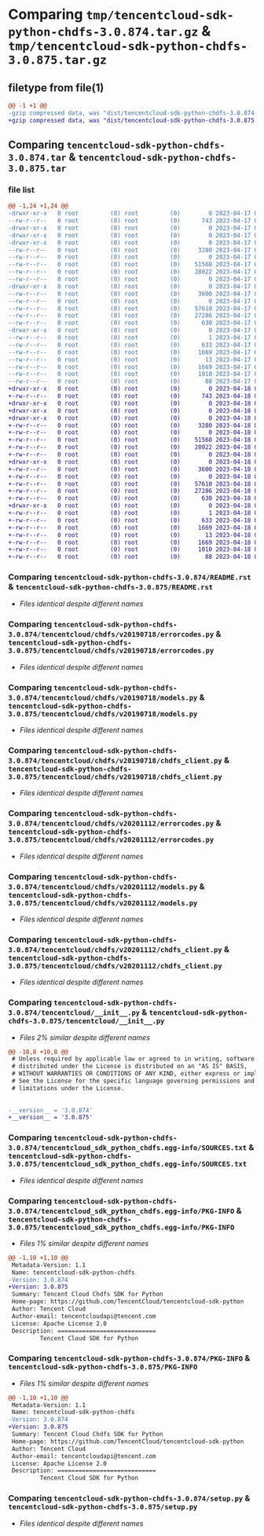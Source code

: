 # Comparing `tmp/tencentcloud-sdk-python-chdfs-3.0.874.tar.gz` & `tmp/tencentcloud-sdk-python-chdfs-3.0.875.tar.gz`

## filetype from file(1)

```diff
@@ -1 +1 @@
-gzip compressed data, was "dist/tencentcloud-sdk-python-chdfs-3.0.874.tar", last modified: Mon Apr 17 00:24:24 2023, max compression
+gzip compressed data, was "dist/tencentcloud-sdk-python-chdfs-3.0.875.tar", last modified: Tue Apr 18 00:27:43 2023, max compression
```

## Comparing `tencentcloud-sdk-python-chdfs-3.0.874.tar` & `tencentcloud-sdk-python-chdfs-3.0.875.tar`

### file list

```diff
@@ -1,24 +1,24 @@
-drwxr-xr-x   0 root         (0) root         (0)        0 2023-04-17 00:24:24.000000 tencentcloud-sdk-python-chdfs-3.0.874/
--rw-r--r--   0 root         (0) root         (0)      743 2023-04-17 00:24:24.000000 tencentcloud-sdk-python-chdfs-3.0.874/README.rst
-drwxr-xr-x   0 root         (0) root         (0)        0 2023-04-17 00:24:24.000000 tencentcloud-sdk-python-chdfs-3.0.874/tencentcloud/
-drwxr-xr-x   0 root         (0) root         (0)        0 2023-04-17 00:24:24.000000 tencentcloud-sdk-python-chdfs-3.0.874/tencentcloud/chdfs/
-drwxr-xr-x   0 root         (0) root         (0)        0 2023-04-17 00:24:24.000000 tencentcloud-sdk-python-chdfs-3.0.874/tencentcloud/chdfs/v20190718/
--rw-r--r--   0 root         (0) root         (0)     3280 2023-04-17 00:24:24.000000 tencentcloud-sdk-python-chdfs-3.0.874/tencentcloud/chdfs/v20190718/errorcodes.py
--rw-r--r--   0 root         (0) root         (0)        0 2023-04-17 00:24:24.000000 tencentcloud-sdk-python-chdfs-3.0.874/tencentcloud/chdfs/v20190718/__init__.py
--rw-r--r--   0 root         (0) root         (0)    51568 2023-04-17 00:24:24.000000 tencentcloud-sdk-python-chdfs-3.0.874/tencentcloud/chdfs/v20190718/models.py
--rw-r--r--   0 root         (0) root         (0)    28022 2023-04-17 00:24:24.000000 tencentcloud-sdk-python-chdfs-3.0.874/tencentcloud/chdfs/v20190718/chdfs_client.py
--rw-r--r--   0 root         (0) root         (0)        0 2023-04-17 00:24:24.000000 tencentcloud-sdk-python-chdfs-3.0.874/tencentcloud/chdfs/__init__.py
-drwxr-xr-x   0 root         (0) root         (0)        0 2023-04-17 00:24:24.000000 tencentcloud-sdk-python-chdfs-3.0.874/tencentcloud/chdfs/v20201112/
--rw-r--r--   0 root         (0) root         (0)     3600 2023-04-17 00:24:24.000000 tencentcloud-sdk-python-chdfs-3.0.874/tencentcloud/chdfs/v20201112/errorcodes.py
--rw-r--r--   0 root         (0) root         (0)        0 2023-04-17 00:24:24.000000 tencentcloud-sdk-python-chdfs-3.0.874/tencentcloud/chdfs/v20201112/__init__.py
--rw-r--r--   0 root         (0) root         (0)    57610 2023-04-17 00:24:24.000000 tencentcloud-sdk-python-chdfs-3.0.874/tencentcloud/chdfs/v20201112/models.py
--rw-r--r--   0 root         (0) root         (0)    27286 2023-04-17 00:24:24.000000 tencentcloud-sdk-python-chdfs-3.0.874/tencentcloud/chdfs/v20201112/chdfs_client.py
--rw-r--r--   0 root         (0) root         (0)      630 2023-04-17 00:24:24.000000 tencentcloud-sdk-python-chdfs-3.0.874/tencentcloud/__init__.py
-drwxr-xr-x   0 root         (0) root         (0)        0 2023-04-17 00:24:24.000000 tencentcloud-sdk-python-chdfs-3.0.874/tencentcloud_sdk_python_chdfs.egg-info/
--rw-r--r--   0 root         (0) root         (0)        1 2023-04-17 00:24:24.000000 tencentcloud-sdk-python-chdfs-3.0.874/tencentcloud_sdk_python_chdfs.egg-info/dependency_links.txt
--rw-r--r--   0 root         (0) root         (0)      633 2023-04-17 00:24:24.000000 tencentcloud-sdk-python-chdfs-3.0.874/tencentcloud_sdk_python_chdfs.egg-info/SOURCES.txt
--rw-r--r--   0 root         (0) root         (0)     1669 2023-04-17 00:24:24.000000 tencentcloud-sdk-python-chdfs-3.0.874/tencentcloud_sdk_python_chdfs.egg-info/PKG-INFO
--rw-r--r--   0 root         (0) root         (0)       13 2023-04-17 00:24:24.000000 tencentcloud-sdk-python-chdfs-3.0.874/tencentcloud_sdk_python_chdfs.egg-info/top_level.txt
--rw-r--r--   0 root         (0) root         (0)     1669 2023-04-17 00:24:24.000000 tencentcloud-sdk-python-chdfs-3.0.874/PKG-INFO
--rw-r--r--   0 root         (0) root         (0)     1010 2023-04-17 00:24:24.000000 tencentcloud-sdk-python-chdfs-3.0.874/setup.py
--rw-r--r--   0 root         (0) root         (0)       88 2023-04-17 00:24:24.000000 tencentcloud-sdk-python-chdfs-3.0.874/setup.cfg
+drwxr-xr-x   0 root         (0) root         (0)        0 2023-04-18 00:27:43.000000 tencentcloud-sdk-python-chdfs-3.0.875/
+-rw-r--r--   0 root         (0) root         (0)      743 2023-04-18 00:27:43.000000 tencentcloud-sdk-python-chdfs-3.0.875/README.rst
+drwxr-xr-x   0 root         (0) root         (0)        0 2023-04-18 00:27:43.000000 tencentcloud-sdk-python-chdfs-3.0.875/tencentcloud/
+drwxr-xr-x   0 root         (0) root         (0)        0 2023-04-18 00:27:43.000000 tencentcloud-sdk-python-chdfs-3.0.875/tencentcloud/chdfs/
+drwxr-xr-x   0 root         (0) root         (0)        0 2023-04-18 00:27:43.000000 tencentcloud-sdk-python-chdfs-3.0.875/tencentcloud/chdfs/v20190718/
+-rw-r--r--   0 root         (0) root         (0)     3280 2023-04-18 00:27:43.000000 tencentcloud-sdk-python-chdfs-3.0.875/tencentcloud/chdfs/v20190718/errorcodes.py
+-rw-r--r--   0 root         (0) root         (0)        0 2023-04-18 00:27:43.000000 tencentcloud-sdk-python-chdfs-3.0.875/tencentcloud/chdfs/v20190718/__init__.py
+-rw-r--r--   0 root         (0) root         (0)    51568 2023-04-18 00:27:43.000000 tencentcloud-sdk-python-chdfs-3.0.875/tencentcloud/chdfs/v20190718/models.py
+-rw-r--r--   0 root         (0) root         (0)    28022 2023-04-18 00:27:43.000000 tencentcloud-sdk-python-chdfs-3.0.875/tencentcloud/chdfs/v20190718/chdfs_client.py
+-rw-r--r--   0 root         (0) root         (0)        0 2023-04-18 00:27:43.000000 tencentcloud-sdk-python-chdfs-3.0.875/tencentcloud/chdfs/__init__.py
+drwxr-xr-x   0 root         (0) root         (0)        0 2023-04-18 00:27:43.000000 tencentcloud-sdk-python-chdfs-3.0.875/tencentcloud/chdfs/v20201112/
+-rw-r--r--   0 root         (0) root         (0)     3600 2023-04-18 00:27:43.000000 tencentcloud-sdk-python-chdfs-3.0.875/tencentcloud/chdfs/v20201112/errorcodes.py
+-rw-r--r--   0 root         (0) root         (0)        0 2023-04-18 00:27:43.000000 tencentcloud-sdk-python-chdfs-3.0.875/tencentcloud/chdfs/v20201112/__init__.py
+-rw-r--r--   0 root         (0) root         (0)    57610 2023-04-18 00:27:43.000000 tencentcloud-sdk-python-chdfs-3.0.875/tencentcloud/chdfs/v20201112/models.py
+-rw-r--r--   0 root         (0) root         (0)    27286 2023-04-18 00:27:43.000000 tencentcloud-sdk-python-chdfs-3.0.875/tencentcloud/chdfs/v20201112/chdfs_client.py
+-rw-r--r--   0 root         (0) root         (0)      630 2023-04-18 00:27:43.000000 tencentcloud-sdk-python-chdfs-3.0.875/tencentcloud/__init__.py
+drwxr-xr-x   0 root         (0) root         (0)        0 2023-04-18 00:27:43.000000 tencentcloud-sdk-python-chdfs-3.0.875/tencentcloud_sdk_python_chdfs.egg-info/
+-rw-r--r--   0 root         (0) root         (0)        1 2023-04-18 00:27:43.000000 tencentcloud-sdk-python-chdfs-3.0.875/tencentcloud_sdk_python_chdfs.egg-info/dependency_links.txt
+-rw-r--r--   0 root         (0) root         (0)      633 2023-04-18 00:27:43.000000 tencentcloud-sdk-python-chdfs-3.0.875/tencentcloud_sdk_python_chdfs.egg-info/SOURCES.txt
+-rw-r--r--   0 root         (0) root         (0)     1669 2023-04-18 00:27:43.000000 tencentcloud-sdk-python-chdfs-3.0.875/tencentcloud_sdk_python_chdfs.egg-info/PKG-INFO
+-rw-r--r--   0 root         (0) root         (0)       13 2023-04-18 00:27:43.000000 tencentcloud-sdk-python-chdfs-3.0.875/tencentcloud_sdk_python_chdfs.egg-info/top_level.txt
+-rw-r--r--   0 root         (0) root         (0)     1669 2023-04-18 00:27:43.000000 tencentcloud-sdk-python-chdfs-3.0.875/PKG-INFO
+-rw-r--r--   0 root         (0) root         (0)     1010 2023-04-18 00:27:43.000000 tencentcloud-sdk-python-chdfs-3.0.875/setup.py
+-rw-r--r--   0 root         (0) root         (0)       88 2023-04-18 00:27:43.000000 tencentcloud-sdk-python-chdfs-3.0.875/setup.cfg
```

### Comparing `tencentcloud-sdk-python-chdfs-3.0.874/README.rst` & `tencentcloud-sdk-python-chdfs-3.0.875/README.rst`

 * *Files identical despite different names*

### Comparing `tencentcloud-sdk-python-chdfs-3.0.874/tencentcloud/chdfs/v20190718/errorcodes.py` & `tencentcloud-sdk-python-chdfs-3.0.875/tencentcloud/chdfs/v20190718/errorcodes.py`

 * *Files identical despite different names*

### Comparing `tencentcloud-sdk-python-chdfs-3.0.874/tencentcloud/chdfs/v20190718/models.py` & `tencentcloud-sdk-python-chdfs-3.0.875/tencentcloud/chdfs/v20190718/models.py`

 * *Files identical despite different names*

### Comparing `tencentcloud-sdk-python-chdfs-3.0.874/tencentcloud/chdfs/v20190718/chdfs_client.py` & `tencentcloud-sdk-python-chdfs-3.0.875/tencentcloud/chdfs/v20190718/chdfs_client.py`

 * *Files identical despite different names*

### Comparing `tencentcloud-sdk-python-chdfs-3.0.874/tencentcloud/chdfs/v20201112/errorcodes.py` & `tencentcloud-sdk-python-chdfs-3.0.875/tencentcloud/chdfs/v20201112/errorcodes.py`

 * *Files identical despite different names*

### Comparing `tencentcloud-sdk-python-chdfs-3.0.874/tencentcloud/chdfs/v20201112/models.py` & `tencentcloud-sdk-python-chdfs-3.0.875/tencentcloud/chdfs/v20201112/models.py`

 * *Files identical despite different names*

### Comparing `tencentcloud-sdk-python-chdfs-3.0.874/tencentcloud/chdfs/v20201112/chdfs_client.py` & `tencentcloud-sdk-python-chdfs-3.0.875/tencentcloud/chdfs/v20201112/chdfs_client.py`

 * *Files identical despite different names*

### Comparing `tencentcloud-sdk-python-chdfs-3.0.874/tencentcloud/__init__.py` & `tencentcloud-sdk-python-chdfs-3.0.875/tencentcloud/__init__.py`

 * *Files 2% similar despite different names*

```diff
@@ -10,8 +10,8 @@
 # Unless required by applicable law or agreed to in writing, software
 # distributed under the License is distributed on an "AS IS" BASIS,
 # WITHOUT WARRANTIES OR CONDITIONS OF ANY KIND, either express or implied.
 # See the License for the specific language governing permissions and
 # limitations under the License.
 
 
-__version__ = '3.0.874'
+__version__ = '3.0.875'
```

### Comparing `tencentcloud-sdk-python-chdfs-3.0.874/tencentcloud_sdk_python_chdfs.egg-info/SOURCES.txt` & `tencentcloud-sdk-python-chdfs-3.0.875/tencentcloud_sdk_python_chdfs.egg-info/SOURCES.txt`

 * *Files identical despite different names*

### Comparing `tencentcloud-sdk-python-chdfs-3.0.874/tencentcloud_sdk_python_chdfs.egg-info/PKG-INFO` & `tencentcloud-sdk-python-chdfs-3.0.875/tencentcloud_sdk_python_chdfs.egg-info/PKG-INFO`

 * *Files 1% similar despite different names*

```diff
@@ -1,10 +1,10 @@
 Metadata-Version: 1.1
 Name: tencentcloud-sdk-python-chdfs
-Version: 3.0.874
+Version: 3.0.875
 Summary: Tencent Cloud Chdfs SDK for Python
 Home-page: https://github.com/TencentCloud/tencentcloud-sdk-python
 Author: Tencent Cloud
 Author-email: tencentcloudapi@tencent.com
 License: Apache License 2.0
 Description: ============================
         Tencent Cloud SDK for Python
```

### Comparing `tencentcloud-sdk-python-chdfs-3.0.874/PKG-INFO` & `tencentcloud-sdk-python-chdfs-3.0.875/PKG-INFO`

 * *Files 1% similar despite different names*

```diff
@@ -1,10 +1,10 @@
 Metadata-Version: 1.1
 Name: tencentcloud-sdk-python-chdfs
-Version: 3.0.874
+Version: 3.0.875
 Summary: Tencent Cloud Chdfs SDK for Python
 Home-page: https://github.com/TencentCloud/tencentcloud-sdk-python
 Author: Tencent Cloud
 Author-email: tencentcloudapi@tencent.com
 License: Apache License 2.0
 Description: ============================
         Tencent Cloud SDK for Python
```

### Comparing `tencentcloud-sdk-python-chdfs-3.0.874/setup.py` & `tencentcloud-sdk-python-chdfs-3.0.875/setup.py`

 * *Files identical despite different names*

